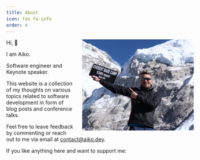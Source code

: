 ```yaml
---
title: About
icon: fas fa-info
order: 4
---
```

<div style="float: right; margin-left: 20px; width: 300px;">
    <img src="/assets/img/everest-base-camp-crop.jpg">
</div>

Hi, 👋

I am Aiko.

Software engineer and Keynote speaker.

This website is a collection of my thoughts on various topics related to software development in form of blog posts and conference talks.

Feel free to leave feedback by commenting or reach out to me via email at <a href="javascript:location.href = 'mailto:contact@aiko.dev" aria-label="email" >contact@aiko.dev</a>.

If you like anything here and want to support me:

<script type='text/javascript' src='https://storage.ko-fi.com/cdn/widget/Widget_2.js'></script><script type='text/javascript'>kofiwidget2.init('Buy me a coffee (or beer)', '#b3b3b3', 'G2G5BKVAB');kofiwidget2.draw();</script>
